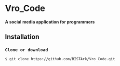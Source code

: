 # Vro_Code
#### A social media application for programmers
## Installation
### `Clone or download`
``` terminal
$ git clone https://github.com/BISTArk/Vro_Code.git
